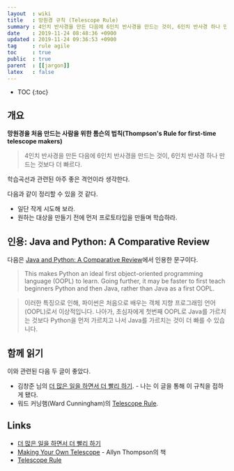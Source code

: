 ```yaml
---
layout  : wiki
title   : 망원경 규칙 (Telescope Rule)
summary : 4인치 반사경을 만든 다음에 6인치 반사경을 만드는 것이, 6인치 반사경 하나 만드는 것보다 더 빠르다
date    : 2019-11-24 08:48:36 +0900
updated : 2019-11-24 09:36:53 +0900
tag     : rule agile
toc     : true
public  : true
parent  : [[jargon]]
latex   : false
---
```

* TOC
{:toc}

## 개요

**망원경을 처음 만드는 사람을 위한 톰슨의 법칙(Thompson's Rule for first-time telescope makers)**

> 4인치 반사경을 만든 다음에 6인치 반사경을 만드는 것이, 6인치 반사경 하나 만드는 것보다 더 빠르다.

학습곡선과 관련된 아주 좋은 격언이라 생각한다.

다음과 같이 정리할 수 있을 것 같다.

* 일단 작게 시도해 보라.
* 원하는 대상을 만들기 전에 먼저 프로토타입을 만들며 학습하라.

## 인용: Java and Python: A Comparative Review

다음은 [Java and Python: A Comparative Review][java-python]에서 인용한 문구이다.

> This makes Python an ideal first object-oriented programming language (OOPL) to learn. Going further, it may be faster to first teach beginners Python and then Java, rather than Java as a first OOPL.

> 이러한 특징으로 인해, 파이썬은 처음으로 배우는 객체 지향 프로그래밍 언어(OOPL)로서 이상적입니다.
나아가, 초심자에게 첫번째 OOPL로 Java를 가르치는 것보다 Python을 먼저 가르치고 나서 Java를 가르치는 것이 더 빠를 수 있습니다.


## 함께 읽기

이와 관련된 다음 두 글이 좋았다.

* 김창준 님의 [더 많은 일을 하면서 더 빨리 하기][ac]. - 나는 이 글을 통해 이 규칙을 접하게 됐다.
* 워드 커닝햄(Ward Cunningham)의 [Telescope Rule][wikic2].


## Links

* [더 많은 일을 하면서 더 빨리 하기][ac]
* [Making Your Own Telescope][amazon] - Allyn Thompson의 책
* [Telescope Rule][wikic2]


[ac]: http://agile.egloos.com/1762301
[amazon]: https://www.amazon.com/Making-Telescope-Dover-Books-Astronomy/dp/0486428834
[wikic2]: http://wiki.c2.com/?TelescopeRule
[java-python]: http://web.archive.org/web/20050210024551/http://www.arielpartners.com/arielpartners/content/public/topics/technology/technologyReviews/javaVsPython
